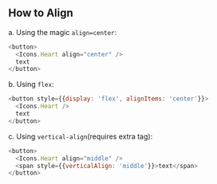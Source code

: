 ## How to Align

a. Using the magic `align=center`:

```js
<button>
  <Icons.Heart align="center" />
  ️️️text
</button>
```

b. Using `flex`:

```js
<button style={{display: 'flex', alignItems: 'center'}}>
  <Icons.Heart />
  ️️️text
</button>
```

c. Using `vertical-align`(requires extra tag):

```js
<button>
  <Icons.Heart align="middle" />
  ️️️<span style={{verticalAlign: 'middle'}}>text</span>
</button>
```
